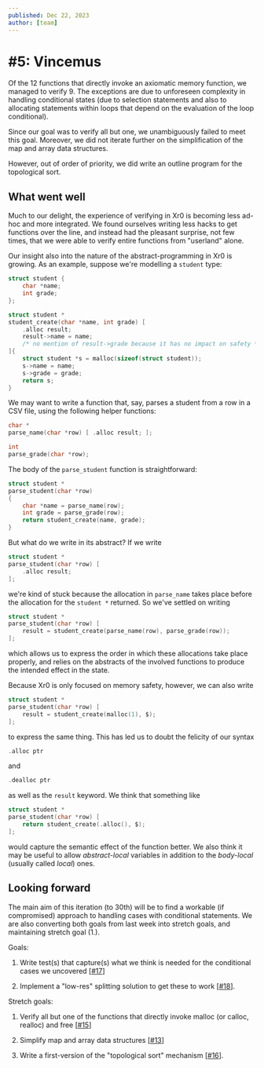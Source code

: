 ```yaml
---
published: Dec 22, 2023
author: [team]
---
```


# #5: Vincemus

Of the 12 functions that directly invoke an axiomatic memory function, we
managed to verify 9. The exceptions are due to unforeseen complexity in handling
conditional states (due to selection statements and also to allocating
statements within loops that depend on the evaluation of the loop conditional).

Since our goal was to verify all but one, we unambiguously failed to meet this
goal. Moreover, we did not iterate further on the simplification of the map and
array data structures.

However, out of order of priority, we did write an outline program for the
topological sort.

## What went well

Much to our delight, the experience of verifying in Xr0 is becoming less ad-hoc
and more integrated. We found ourselves writing less hacks to get functions over
the line, and instead had the pleasant surprise, not few times, that we were
able to verify entire functions from "userland" alone.

Our insight also into the nature of the abstract-programming in Xr0 is growing.
As an example, suppose we're modelling a `student` type:

```C
struct student {
	char *name;
	int grade;
};

struct student *
student_create(char *name, int grade) [
	.alloc result;
	result->name = name;
	/* no mention of result->grade because it has no impact on safety */
]{
	struct student *s = malloc(sizeof(struct student));
	s->name = name;
	s->grade = grade;
	return s;
}
```

We may want to write a function that, say, parses a student from a row in a CSV
file, using the following helper functions:

```C
char *
parse_name(char *row) [ .alloc result; ];

int
parse_grade(char *row);
```

The body of the `parse_student` function is straightforward:

```C
struct student *
parse_student(char *row)
{
	char *name = parse_name(row);
	int grade = parse_grade(row);
	return student_create(name, grade);
}
```

But what do we write in its abstract? If we write

```C
struct student *
parse_student(char *row) [
	.alloc result;
];
```

we're kind of stuck because the allocation in `parse_name` takes place before
the allocation for the `student *` returned. So we've settled on writing

```C
struct student *
parse_student(char *row) [
	result = student_create(parse_name(row), parse_grade(row));
];
```

which allows us to express the order in which these allocations take place
properly, and relies on the abstracts of the involved functions to produce the
intended effect in the state.

Because Xr0 is only focused on memory safety, however, we can also write

```C
struct student *
parse_student(char *row) [
	result = student_create(malloc(1), $);
];
```

to express the same thing. This has led us to doubt the felicity of our syntax

```C
.alloc ptr
```

and

```C
.dealloc ptr
```

as well as the `result` keyword. We think that something like

```C
struct student *
parse_student(char *row) [
	return student_create(.alloc(), $);
];
```

would capture the semantic effect of the function better. We also think it may
be useful to allow _abstract-local_ variables in addition to the _body-local_
(usually called _local_) ones.

## Looking forward

The main aim of this iteration (to 30th) will be to find a workable (if
compromised) approach to handling cases with conditional statements. We are also
converting both goals from last week into stretch goals, and maintaining stretch
goal (1.).

Goals:

1. Write test(s) that capture(s) what we think is needed for the conditional
   cases we uncovered
   [[#17](https://todo.sr.ht/~lbnz/xr0/17)]

2. Implement a "low-res" splitting solution to get these to work
   [[#18](https://todo.sr.ht/~lbnz/xr0/18)].

Stretch goals:

1. Verify all but one of the functions that directly invoke malloc (or calloc,
   realloc) and free
   [[#15](https://todo.sr.ht/~lbnz/xr0/15)]

2. Simplify map and array data structures
   [[#13](https://todo.sr.ht/~lbnz/xr0/13)]

3. Write a first-version of the "topological sort" mechanism
   [[#16](https://todo.sr.ht/~lbnz/xr0/16)].
